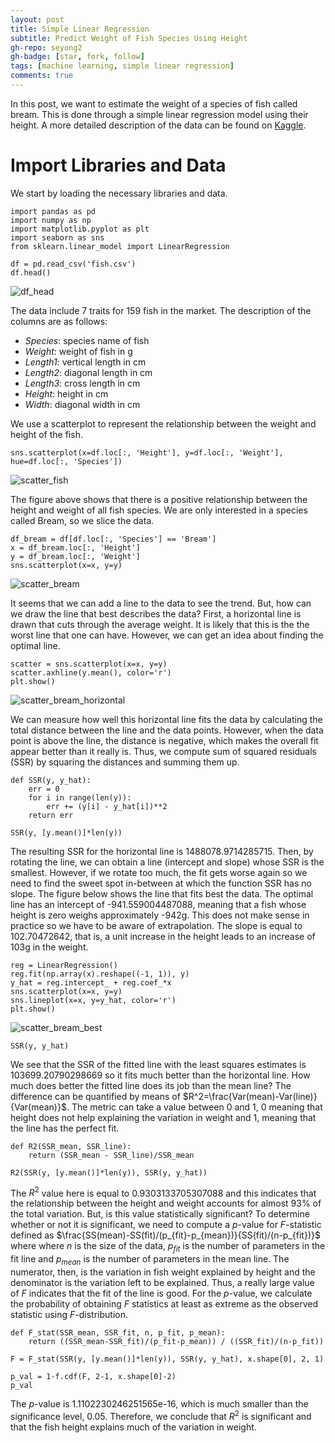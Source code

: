 ```yaml
---
layout: post
title: Simple Linear Regression 
subtitle: Predict Weight of Fish Species Using Height
gh-repo: seyong2
gh-badge: [star, fork, follow]
tags: [machine learning, simple linear regression]
comments: true
---
```


In this post, we want to estimate the weight of a species of fish called bream. This is done through a simple linear regression model using their height. A more detailed description of the data can be found on [Kaggle](https://www.kaggle.com/datasets/aungpyaeap/fish-market?resource=download).

# Import Libraries and Data

We start by loading the necessary libraries and data.

```
import pandas as pd
import numpy as np
import matplotlib.pyplot as plt
import seaborn as sns
from sklearn.linear_model import LinearRegression

df = pd.read_csv('fish.csv')
df.head()
```
![df_head](https://github.com/seyong2/seyong2.github.io/blob/master/_posts/figures/df_head.png?raw=true)

The data include 7 traits for 159 fish in the market. The description of the columns are as follows:

- *Species*: species name of fish
- *Weight*: weight of fish in g
- *Length1*: vertical length in cm
- *Length2*: diagonal length in cm
- *Length3*: cross length in cm
- *Height*: height in cm
- *Width*: diagonal width in cm

We use a scatterplot to represent the relationship between the weight and height of the fish.
```
sns.scatterplot(x=df.loc[:, 'Height'], y=df.loc[:, 'Weight'], hue=df.loc[:, 'Species'])
```
![scatter_fish](https://github.com/seyong2/seyong2.github.io/blob/master/_posts/figures/scatter_bream.png?raw=true)

The figure above shows that there is a positive relationship between the height and weight of all fish species. We are only interested in a species called Bream, so we slice the data.

```
df_bream = df[df.loc[:, 'Species'] == 'Bream']
x = df_bream.loc[:, 'Height']
y = df_bream.loc[:, 'Weight']
sns.scatterplot(x=x, y=y)
```
![scatter_bream](https://github.com/seyong2/seyong2.github.io/blob/master/_posts/figures/scatter_bream_best.png?raw=true)

It seems that we can add a line to the data to see the trend. But, how can we draw the line that best describes the data? First, a horizontal line is drawn that cuts through the average weight. It is likely that this is the the worst line that one can have. However, we can get an idea about finding the optimal line.

```
scatter = sns.scatterplot(x=x, y=y)
scatter.axhline(y.mean(), color='r')
plt.show()
```

![scatter_bream_horizontal](https://github.com/seyong2/seyong2.github.io/blob/master/_posts/figures/scatter_bream_horizontal.png)


We can measure how well this horizontal line fits the data by calculating the total distance between the line and the data points. However, when the data point is above the line, the distance is negative, which makes the overall fit appear better than it really is. Thus, we compute sum of squared residuals (SSR) by squaring the distances and summing them up.

```
def SSR(y, y_hat):
    err = 0
    for i in range(len(y)):
        err += (y[i] - y_hat[i])**2
    return err

SSR(y, [y.mean()]*len(y))
```

The resulting SSR for the horizontal line is 1488078.9714285715. Then, by rotating the line, we can obtain a line (intercept and slope) whose SSR is the smallest. However, if we rotate too much, the fit gets worse again so we need to find the sweet spot in-between at which the function SSR has no slope. The figure below shows the line that fits best the data. The optimal line has an intercept of -941.559004487088, meaning that a fish whose height is zero weighs approximately -942g. This does not make sense in practice so we have to be aware of extrapolation. The slope is equal to 102.70472642, that is, a unit increase in the height leads to an increase of 103g in the weight.

```
reg = LinearRegression()
reg.fit(np.array(x).reshape((-1, 1)), y)
y_hat = reg.intercept_ + reg.coef_*x
sns.scatterplot(x=x, y=y)
sns.lineplot(x=x, y=y_hat, color='r')
plt.show()
```

![scatter_bream_best](https://github.com/seyong2/seyong2.github.io/blob/master/_posts/figures/scatter_bream_best.png)

```
SSR(y, y_hat)
```
We see that the SSR of the fitted line with the least squares estimates is 103699.20790298669 so it fits much better than the horizontal line. How much does better the fitted line does its job than the mean line? The difference can be quantified by means of $R^2=\frac{Var(mean)-Var(line)}{Var(mean)}$. The metric can take a value between 0 and 1, 0 meaning that height does not help explaining the variation in weight and 1, meaning that the line has the perfect fit. 

```
def R2(SSR_mean, SSR_line):
    return (SSR_mean - SSR_line)/SSR_mean

R2(SSR(y, [y.mean()]*len(y)), SSR(y, y_hat))
```

The $R^2$ value here is equal to 0.9303133705307088 and this indicates that the relationship between the height and weight accounts for almost 93% of the total variation. But, is this value statistically significant? To determine whether or not it is significant, we need to compute a $p$-value for $F$-statistic defined as $\frac{SS(mean)-SS(fit)/(p_{fit}-p_{mean})}{SS(fit)/(n-p_{fit})}$ where where $n$ is the size of the data, $p_{fit}$ is the number of parameters in the fit line and $p_{mean}$ is the number of parameters in the mean line. The numerator, then, is the variation in fish weight explained by height and the denominator is the variation left to be explained. Thus, a really large value of $F$ indicates that the fit of the line is good. For the $p$-value, we calculate the probability of obtaining $F$ statistics at least as extreme as the observed statistic using $F$-distribution.

```
def F_stat(SSR_mean, SSR_fit, n, p_fit, p_mean):
    return ((SSR_mean-SSR_fit)/(p_fit-p_mean)) / ((SSR_fit)/(n-p_fit))

F = F_stat(SSR(y, [y.mean()]*len(y)), SSR(y, y_hat), x.shape[0], 2, 1)

p_val = 1-f.cdf(F, 2-1, x.shape[0]-2)
p_val
```

The $p$-value is 1.1102230246251565e-16, which is much smaller than the significance level, 0.05. Therefore, we conclude that $R^2$ is significant and that the fish height explains much of the variation in weight.
